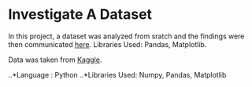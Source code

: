 # Investigate A Dataset

In this project, a dataset was analyzed from sratch and the findings were then communicated [here](https://medium.com/ub-women-data-scholars/what-i-learnt-from-my-first-proper-data-analysis-project-6b67b074be2b).
Libraries Used: Pandas, Matplotlib.

Data was taken from [Kaggle](https://www.kaggle.com/joniarroba/noshowappointments/home).

..*Language : Python
..*Libraries Used: Numpy, Pandas, Matplotlib
